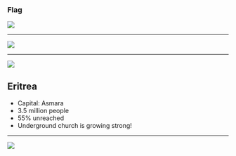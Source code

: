 ### Flag

![](https://upload.wikimedia.org/wikipedia/commons/2/29/Flag_of_Eritrea.svg)

---

![](https://upload.wikimedia.org/wikipedia/commons/4/43/Eritrea_%28Africa_orthographic_projection%29.svg)

---

![](https://res.cloudinary.com/kiekies/image/upload/v1635793077/ccw/u9gq7ewq0imjp8jyxbzv.jpg)

## Eritrea

- Capital: Asmara
- 3.5 million people
- 55% unreached
- Underground church is growing strong!

---

![](https://player.vimeo.com/video/44458554)
